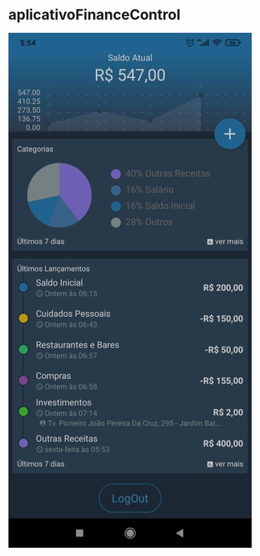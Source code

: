 # aplicativoFinanceControl


![Tela Inicial](https://github.com/AdilsonBND/aplicativoFinanceControl/blob/main/Screens%20App/main.png)
